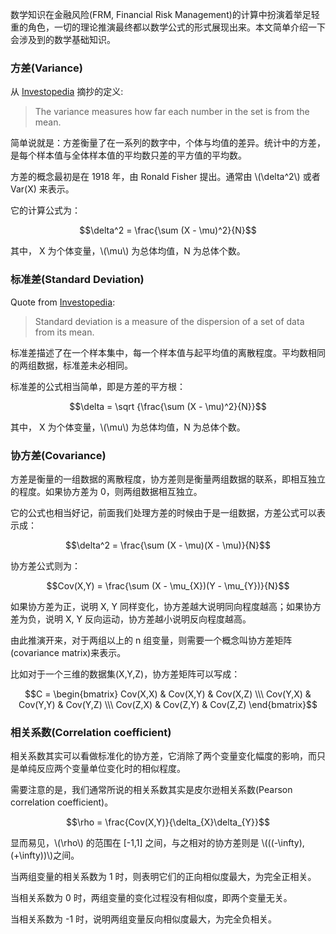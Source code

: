 数学知识在金融风险(FRM, Financial Risk Management)的计算中扮演着举足轻重的角色，一切的理论推演最终都以数学公式的形式展现出来。本文简单介绍一下会涉及到的数学基础知识。

### 方差(Variance)

从 [Investopedia](http://www.investopedia.com/terms/v/variance.asp) 摘抄的定义:

> The variance measures how far each number in the set is from the mean.

简单说就是：方差衡量了在一系列的数字中，个体与均值的差异。统计中的方差，是每个样本值与全体样本值的平均数只差的平方值的平均数。

方差的概念最初是在 1918 年，由 Ronald Fisher 提出。通常由 \\(\delta^2\\) 或者 Var(X) 来表示。

它的计算公式为：

$$\delta^2 = \frac{\sum (X - \mu)^2}{N}$$

其中， X 为个体变量，\\(\mu\\) 为总体均值，N 为总体个数。

### 标准差(Standard Deviation)

Quote from [Investopedia](http://www.investopedia.com/terms/s/standarddeviation.asp):

> Standard deviation is a measure of the dispersion of a set of data from its mean.

标准差描述了在一个样本集中，每一个样本值与起平均值的离散程度。平均数相同的两组数据，标准差未必相同。

标准差的公式相当简单，即是方差的平方根：

$$\delta = \sqrt {\frac{\sum (X - \mu)^2}{N}}$$

其中， X 为个体变量，\\(\mu\\) 为总体均值，N 为总体个数。

### 协方差(Covariance)

方差是衡量的一组数据的离散程度，协方差则是衡量两组数据的联系，即相互独立的程度。如果协方差为 0，则两组数据相互独立。

它的公式也相当好记，前面我们处理方差的时候由于是一组数据，方差公式可以表示成：

$$\delta^2 = \frac{\sum (X - \mu)(X - \mu)}{N}$$

协方差公式则为：

$$Cov(X,Y) = \frac{\sum (X - \mu_{X})(Y - \mu_{Y})}{N}$$

如果协方差为正，说明 X, Y 同样变化，协方差越大说明同向程度越高；如果协方差为负，说明 X, Y 反向运动，协方差越小说明反向程度越高。

由此推演开来，对于两组以上的 n 组变量，则需要一个概念叫协方差矩阵(covariance matrix)来表示。

比如对于一个三维的数据集(X,Y,Z)，协方差矩阵可以写成：

$$C = \begin{bmatrix} Cov(X,X) & Cov(X,Y) & Cov(X,Z) \\\ Cov(Y,X) & Cov(Y,Y) & Cov(Y,Z) \\\ Cov(Z,X) & Cov(Z,Y) & Cov(Z,Z) \end{bmatrix}$$

### 相关系数(Correlation coefficient)

相关系数其实可以看做标准化的协方差，它消除了两个变量变化幅度的影响，而只是单纯反应两个变量单位变化时的相似程度。

需要注意的是，我们通常所说的相关系数其实是皮尔逊相关系数(Pearson correlation coefficient)。

$$\rho = \frac{Cov(X,Y)}{\delta_{X}\delta_{Y}}$$

显而易见，\\(\rho\\) 的范围在 [-1,1] 之间，与之相对的协方差则是 \\(((-\infty),(+\infty))\\)之间。

当两组变量的相关系数为 1 时，则表明它们的正向相似度最大，为完全正相关。

当相关系数为 0 时，两组变量的变化过程没有相似度，即两个变量无关。

当相关系数为 -1 时，说明两组变量反向相似度最大，为完全负相关。